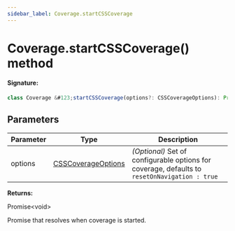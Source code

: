 ```yaml
---
sidebar_label: Coverage.startCSSCoverage
---
```


# Coverage.startCSSCoverage() method

#### Signature:

```typescript
class Coverage &#123;startCSSCoverage(options?: CSSCoverageOptions): Promise<void>;&#125;
```

## Parameters

| Parameter | Type                                                    | Description                                                                                              |
| --------- | ------------------------------------------------------- | -------------------------------------------------------------------------------------------------------- |
| options   | [CSSCoverageOptions](./puppeteer.csscoverageoptions.md) | _(Optional)_ Set of configurable options for coverage, defaults to <code>resetOnNavigation : true</code> |

**Returns:**

Promise&lt;void&gt;

Promise that resolves when coverage is started.
